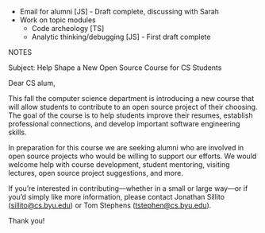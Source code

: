 * Email for alumni [JS] - Draft complete, discussing with Sarah
* Work on topic modules
    * Code archeology [TS]
    * Analytic thinking/debugging [JS] - First draft complete

NOTES

Subject: Help Shape a New Open Source Course for CS Students

Dear CS alum,

This fall the computer science department is introducing a new course that will allow students to contribute to an open source project of their choosing. The goal of the course is to help students improve their resumes, establish professional connections, and develop important software engineering skills. 

In preparation for this course we are seeking alumni who are involved in open source projects who would be willing to support our efforts. We would welcome help with course development, student mentoring, visiting lectures, open source project suggestions, and more.

If you’re interested in contributing—whether in a small or large way—or if you’d simply like more information, please contact Jonathan Sillito (sillito@cs.byu.edu) or Tom Stephens (tstephen@cs.byu.edu).

Thank you!
